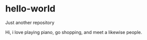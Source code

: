 # hello-world
Just another repository

Hi, i love playing piano, go shopping, and meet a likewise people.
